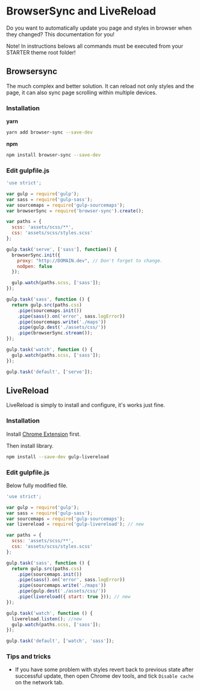 # BrowserSync and LiveReload

Do you want to automatically update you page and styles in browser when they changed? This documentation for you!

Note! In instructions belows all commands must be executed from your STARTER theme root folder!

## Browsersync

The much complex and better solution. It can reload not only styles and the page, it can also sync page scrolling within multiple devices.

### Installation

**yarn**

~~~bash
yarn add browser-sync --save-dev
~~~

**npm**

~~~bash
npm install browser-sync --save-dev
~~~

### Edit gulpfile.js

~~~js
'use strict';

var gulp = require('gulp');
var sass = require('gulp-sass');
var sourcemaps = require('gulp-sourcemaps');
var browserSync = require('browser-sync').create();

var paths = {
  scss: 'assets/scss/**',
  css: 'assets/scss/styles.scss'
};

gulp.task('serve', ['sass'], function() {
  browserSync.init({
    proxy: "http://DOMAIN.dev", // Don't forget to change.
    noOpen: false
  });

  gulp.watch(paths.scss, ['sass']);
});

gulp.task('sass', function () {
  return gulp.src(paths.css)
    .pipe(sourcemaps.init())
    .pipe(sass().on('error', sass.logError))
    .pipe(sourcemaps.write('./maps'))
    .pipe(gulp.dest('./assets/css/'))
    .pipe(browserSync.stream());
});

gulp.task('watch', function () {
  gulp.watch(paths.scss, ['sass']);
});

gulp.task('default', ['serve']);
~~~

## LiveReload

LiveReload is simply to install and configure, it's works just fine.

### Installation

Install [Chrome Extension](https://chrome.google.com/webstore/detail/livereload/jnihajbhpnppcggbcgedagnkighmdlei?hl=ru) first.

Then install library.

~~~bash
npm install --save-dev gulp-livereload
~~~

### Edit gulpfile.js

Below fully modified file.

~~~js
'use strict';

var gulp = require('gulp');
var sass = require('gulp-sass');
var sourcemaps = require('gulp-sourcemaps');
var livereload = require('gulp-livereload'); // new

var paths = {
  scss: 'assets/scss/**',
  css: 'assets/scss/styles.scss'
};

gulp.task('sass', function () {
  return gulp.src(paths.css)
    .pipe(sourcemaps.init())
    .pipe(sass().on('error', sass.logError))
    .pipe(sourcemaps.write('./maps'))
    .pipe(gulp.dest('./assets/css/'))
    .pipe(livereload({ start: true })); // new
});

gulp.task('watch', function () {
  livereload.listen(); //new
  gulp.watch(paths.scss, ['sass']);
});

gulp.task('default', ['watch', 'sass']);
~~~~

### Tips and tricks

* If you have some problem with styles revert back to previous state after successful update, then open Chrome dev tools, and tick `Disable cache` on the network tab.
